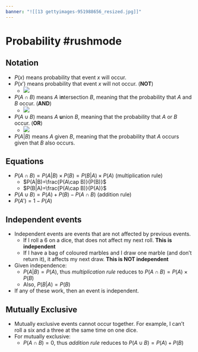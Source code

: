 ```yaml
---
banner: "![[13 gettyimages-951988656_resized.jpg]]"
---
```

# Probability #rushmode 
## Notation
- $P(x)$ means probability that event $x$ will occur.
- $P(x')$ means probability that event $x$ will not occur. (**NOT**)
	- <img src="https://mint-garden.netlify.app/assets/A-prime.png" style="max-width:100%;height:auto">
- $P(A\cap B)$ means $A$ i**n**tersection $B$, meaning that the probability that $A$ and $B$ occur. (**AND**)
	- <img src="https://mint-garden.netlify.app/assets/A-cap-B.png" style="max-width:100%;height:auto">
- $P(A\cup B)$ means $A$ **u**nion $B$, meaning that the probability that $A$ or $B$ occur. (**OR**)
	- <img src="https://mint-garden.netlify.app/assets/A-cup-B.png" style="max-width:100%;height:auto">
- $P(A|B)$ means $A$ given $B$, meaning that the probability that $A$ occurs given that $B$ also occurs.
## Equations
- $P(A\cap B)=P(A|B)\times P(B)=P(B|A)\times P(A)$ (multiplication rule)
	- $P(A|B)=\frac{P(A\cap B)}{P(B)}$
	- $P(B|A)=\frac{P(A\cap B)}{P(A)}$
- $P(A\cup B)=P(A)+P(B)-P(A\cap B)$ (addition rule)
- $P(A')=1-P(A)$
## Independent events
- Independent events are events that are not affected by previous events.
	- If I roll a 6 on a dice, that does not affect my next roll. **This is independent**
	- If I have a bag of coloured marbles and I draw one marble (and don’t return it), it affects my next draw. **This is NOT independent**
- Given independence:
	- $P(A|B)=P(A)$, thus *multiplication rule* reduces to $P(A\cap B)=P(A)\times P(B)$
	- Also, $P(B|A)=P(B)$
- If any of these work, then an event is independent.
## Mutually Exclusive
- Mutually exclusive events cannot occur together. For example, I can’t roll a six and a three at the same time on one dice.
- For mutually exclusive:
	- $P(A\cap B)=0$, thus *addition rule* reduces to $P(A\cup B)=P(A)+P(B)$